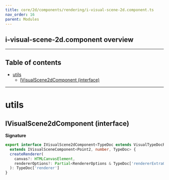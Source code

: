 ```yaml
---
title: core/2d/components/rendering/i-visual-scene-2d.component.ts
nav_order: 16
parent: Modules
---
```


## i-visual-scene-2d.component overview

---

<h2 class="text-delta">Table of contents</h2>

- [utils](#utils)
  - [IVisualScene2dComponent (interface)](#ivisualscene2dcomponent-interface)

---

# utils

## IVisualScene2dComponent (interface)

**Signature**

```ts
export interface IVisualScene2dComponent<TypeDoc extends VisualTypeDocRepo2D = VisualTypeDocRepo2D>
  extends IVisualSceneComponent<Point2, number, TypeDoc> {
  createRenderer(
    canvas?: HTMLCanvasElement,
    rendererOptions?: Partial<RendererOptions & TypeDoc['rendererExtraOpts']>
  ): TypeDoc['renderer']
}
```
